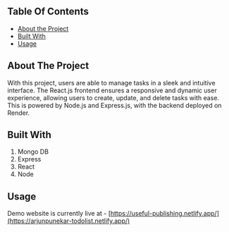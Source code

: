 ## Table Of Contents

* [About the Project](#about-the-project)
* [Built With](#built-with)
* [Usage](#usage)

## About The Project

With this project, users are able to manage tasks in a sleek and intuitive interface. The React.js frontend ensures a responsive and dynamic user experience, allowing users to create, update, and delete tasks with ease. This is powered by Node.js and Express.js, with the backend deployed on Render.

## Built With

1. Mongo DB
2. Express
3. React
4. Node

## Usage

Demo website is currently live at - [https://useful-publishing.netlify.app/](https://arjunpunekar-todolist.netlify.app/)
